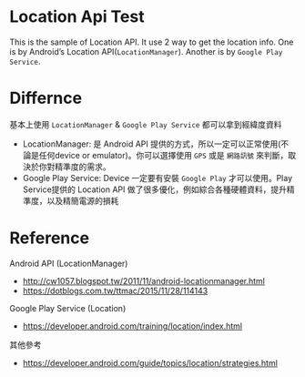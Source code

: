 ﻿Location Api Test 
===
This is the sample of Location API. It use 2 way to get the location info. One is by Android’s Location API(`LocationManager`). Another is by `Google Play Service`.

Differnce
===
基本上使用 `LocationManager` & `Google Play Service` 都可以拿到經緯度資料
- LocationManager: 是 Android API 提供的方式，所以一定可以正常使用(不論是任何device or emulator)。你可以選擇使用 `GPS` 或是 `網路訊號` 來判斷，取決於你對精準度的需求。
- Google Play Service: Device 一定要有安裝 `Google Play` 才可以使用。Play Service提供的 Location API 做了很多優化，例如綜合各種硬體資料，提升精準度，以及精簡電源的損耗


Reference
===
Android API (LocationManager)
- http://cw1057.blogspot.tw/2011/11/android-locationmanager.html
- https://dotblogs.com.tw/ttmac/2015/11/28/114143

Google Play Service (Location)
- https://developer.android.com/training/location/index.html

其他參考
- https://developer.android.com/guide/topics/location/strategies.html


